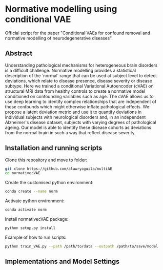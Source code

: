 # Normative modelling using conditional VAE

Official script for the paper "Conditional VAEs for confound removal and normative modelling of neurodegenerative diseases".

## Abstract 

Understanding pathological mechanisms for heterogeneous brain disorders is a difficult challenge. Normative modelling provides a statistical description of the `normal' range that can be used at subject level to detect deviations, which relate to disease presence, disease severity or disease subtype. Here we trained a conditional Variational Autoencoder (cVAE) on structural MRI data from healthy controls to create a normative model conditioned on confounding variables such as age. The cVAE allows us to use deep learning to identify complex relationships that are independent of these confounds which might otherwise inflate pathological effects. We propose a latent deviation metric and use it to quantify deviations in individual subjects with neurological disorders and, in an independent Alzheimer's disease dataset, subjects with varying degrees of pathological ageing. Our model is able to identify these disease cohorts as deviations from the normal brain in such a way that reflect disease severity. 

## Installation and running scripts

Clone this repository and move to folder:
```bash
git clone https://github.com/alawryaguila/multiAE
cd normativecVAE
```

Create the customised python environment:
```bash
conda create --name norm
```

Activate python environment:
```bash
conda activate norm
```

Install normativecVAE package:
```bash
python setup.py install
```

Example of how to run scripts:
```bash
python train_VAE.py --path /path/to/data --outpath /path/to/save/model
```

## Implementations and Model Settings



